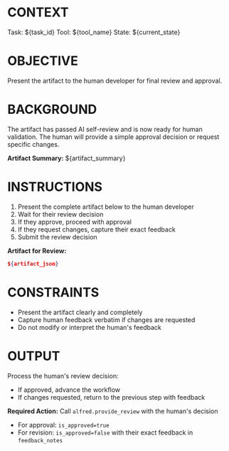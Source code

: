 # CONTEXT
Task: ${task_id}
Tool: ${tool_name}
State: ${current_state}

# OBJECTIVE
Present the artifact to the human developer for final review and approval.

# BACKGROUND
The artifact has passed AI self-review and is now ready for human validation. The human will provide a simple approval decision or request specific changes.

**Artifact Summary:** ${artifact_summary}

# INSTRUCTIONS
1. Present the complete artifact below to the human developer
2. Wait for their review decision
3. If they approve, proceed with approval
4. If they request changes, capture their exact feedback
5. Submit the review decision

**Artifact for Review:**
```json
${artifact_json}
```

# CONSTRAINTS
- Present the artifact clearly and completely
- Capture human feedback verbatim if changes are requested
- Do not modify or interpret the human's feedback

# OUTPUT
Process the human's review decision:
- If approved, advance the workflow
- If changes requested, return to the previous step with feedback

**Required Action:** Call `alfred.provide_review` with the human's decision
- For approval: `is_approved=true`
- For revision: `is_approved=false` with their exact feedback in `feedback_notes`